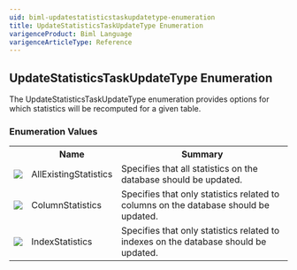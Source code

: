 ```yaml
---
uid: biml-updatestatisticstaskupdatetype-enumeration
title: UpdateStatisticsTaskUpdateType Enumeration
varigenceProduct: Biml Language
varigenceArticleType: Reference
---
```


## UpdateStatisticsTaskUpdateType Enumeration<div class="LanguageSummary"><div class ="SummaryItem">The UpdateStatisticsTaskUpdateType enumeration provides options for which statistics will be recomputed for a given table.</div></div><div class="EnumValueGroup">### Enumeration Values<table id="EnumValue" class="MemberList"><tbody><tr><th class="MemberTypeIconColumnHeader">&nbsp;</th><th class="MemberNameColumnHeader">Name</th><th class="MemberSummaryColumnHeader">Summary</th></tr><tr class="cd0"><td align="center" class="MemberTypeIcon"><img src="enumValue.png"></img></td><td class="MemberName">AllExistingStatistics</td><td class="MemberSummary"><div class ="SummaryItem">Specifies that all statistics on the database should be updated.</div></td></tr><tr class="cd1"><td align="center" class="MemberTypeIcon"><img src="enumValue.png"></img></td><td class="MemberName">ColumnStatistics</td><td class="MemberSummary"><div class ="SummaryItem">Specifies that only statistics related to columns on the database should be updated.</div></td></tr><tr class="cd0"><td align="center" class="MemberTypeIcon"><img src="enumValue.png"></img></td><td class="MemberName">IndexStatistics</td><td class="MemberSummary"><div class ="SummaryItem">Specifies that only statistics related to indexes on the database should be updated.</div></td></tr></tbody></table></div>